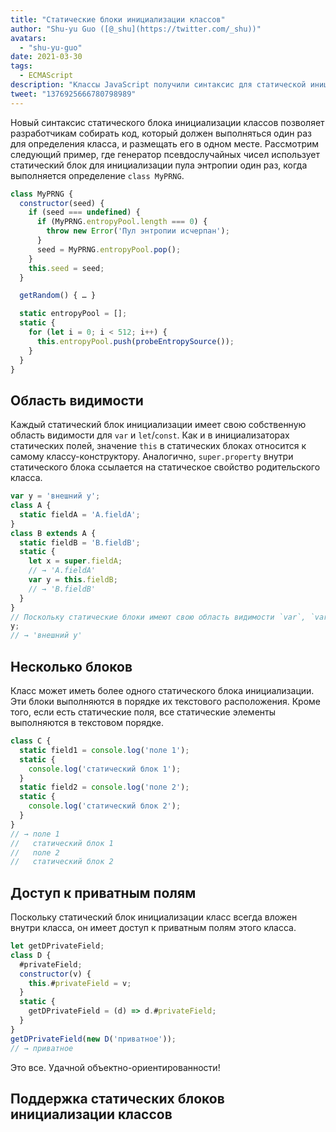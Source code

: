 ```yaml
---
title: "Статические блоки инициализации классов"
author: "Shu-yu Guo ([@_shu](https://twitter.com/_shu))"
avatars: 
  - "shu-yu-guo"
date: 2021-03-30
tags: 
  - ECMAScript
description: "Классы JavaScript получили синтаксис для статической инициализации."
tweet: "1376925666780798989"
---
```

Новый синтаксис статического блока инициализации классов позволяет разработчикам собирать код, который должен выполняться один раз для определения класса, и размещать его в одном месте. Рассмотрим следующий пример, где генератор псевдослучайных чисел использует статический блок для инициализации пула энтропии один раз, когда выполняется определение `class MyPRNG`.

<!--truncate-->
```js
class MyPRNG {
  constructor(seed) {
    if (seed === undefined) {
      if (MyPRNG.entropyPool.length === 0) {
        throw new Error('Пул энтропии исчерпан');
      }
      seed = MyPRNG.entropyPool.pop();
    }
    this.seed = seed;
  }

  getRandom() { … }

  static entropyPool = [];
  static {
    for (let i = 0; i < 512; i++) {
      this.entropyPool.push(probeEntropySource());
    }
  }
}
```

## Область видимости

Каждый статический блок инициализации имеет свою собственную область видимости для `var` и `let`/`const`. Как и в инициализаторах статических полей, значение `this` в статических блоках относится к самому классу-конструктору. Аналогично, `super.property` внутри статического блока ссылается на статическое свойство родительского класса.

```js
var y = 'внешний y';
class A {
  static fieldA = 'A.fieldA';
}
class B extends A {
  static fieldB = 'B.fieldB';
  static {
    let x = super.fieldA;
    // → 'A.fieldA'
    var y = this.fieldB;
    // → 'B.fieldB'
  }
}
// Поскольку статические блоки имеют свою область видимости `var`, `var` не всплывает!
y;
// → 'внешний y'
```

## Несколько блоков

Класс может иметь более одного статического блока инициализации. Эти блоки выполняются в порядке их текстового расположения. Кроме того, если есть статические поля, все статические элементы выполняются в текстовом порядке.

```js
class C {
  static field1 = console.log('поле 1');
  static {
    console.log('статический блок 1');
  }
  static field2 = console.log('поле 2');
  static {
    console.log('статический блок 2');
  }
}
// → поле 1
//   статический блок 1
//   поле 2
//   статический блок 2
```

## Доступ к приватным полям

Поскольку статический блок инициализации класс всегда вложен внутри класса, он имеет доступ к приватным полям этого класса.

```js
let getDPrivateField;
class D {
  #privateField;
  constructor(v) {
    this.#privateField = v;
  }
  static {
    getDPrivateField = (d) => d.#privateField;
  }
}
getDPrivateField(new D('приватное'));
// → приватное
```

Это все. Удачной объектно-ориентированности!

## Поддержка статических блоков инициализации классов

<feature-support chrome="91 https://bugs.chromium.org/p/v8/issues/detail?id=11375"
                 firefox="нет"
                 safari="нет"
                 nodejs="нет"
                 babel="да https://babeljs.io/docs/en/babel-plugin-proposal-class-static-block"></feature-support>
